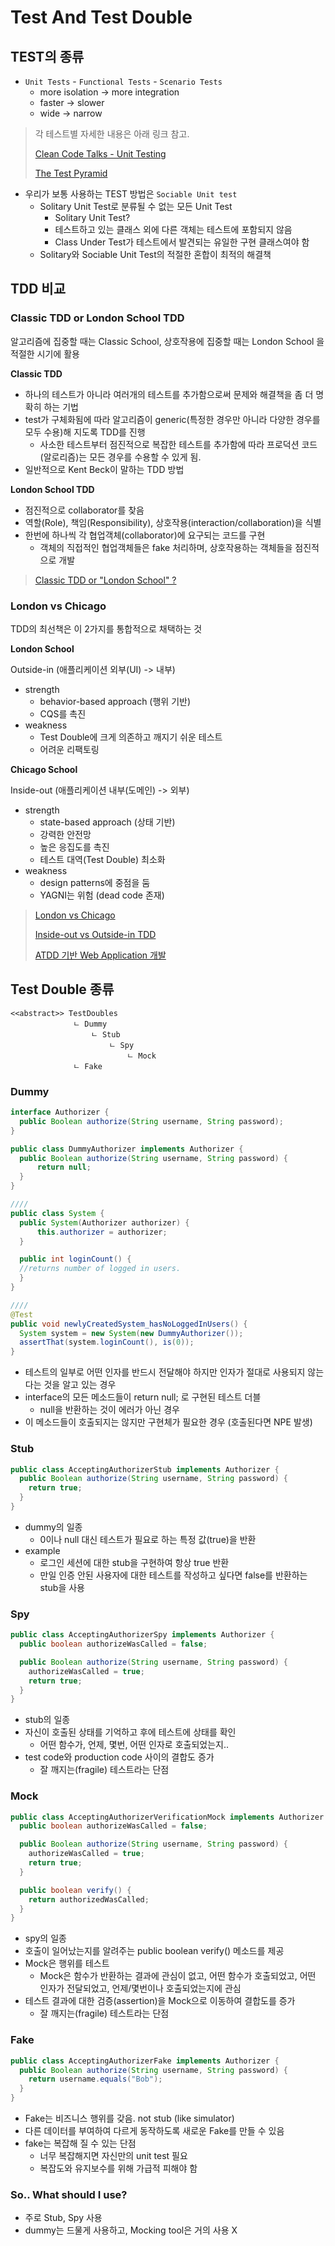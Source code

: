 # Test And Test Double

## TEST의 종류

- `Unit Tests` - `Functional Tests` - `Scenario Tests`
  - more isolation -> more integration
  - faster -> slower
  - wide -> narrow

> 각 테스트별 자세한 내용은 아래 링크 참고.
> 
> [Clean Code Talks - Unit Testing](https://github.com/msbaek/memo/blob/master/CleanCodeTalks-UnitTesting.md)
> 
> [The Test Pyramid](https://martinfowler.com/articles/practical-test-pyramid.html#TheTestPyramid)

- 우리가 보통 사용하는 TEST 방법은 `Sociable Unit test`
  - Solitary Unit Test로 분류될 수 없는 모든 Unit Test
    - Solitary Unit Test?
    - 테스트하고 있는 클래스 외에 다른 객체는 테스트에 포함되지 않음
    - Class Under Test가 테스트에서 발견되는 유일한 구현 클래스여야 함
  - Solitary와 Sociable Unit Test의 적절한 혼합이 최적의 해결책

## TDD 비교

### Classic TDD or London School TDD

알고리즘에 집중할 때는 Classic School, 상호작용에 집중할 때는 London School 을 적절한 시기에 활용

**Classic TDD**

- 하나의 테스트가 아니라 여러개의 테스트를 추가함으로써 문제와 해결책을 좀 더 명확히 하는 기법
- test가 구체화됨에 따라 알고리즘이 generic(특정한 경우만 아니라 다양한 경우를 모두 수용)해 지도록 TDD를 진행
  - 사소한 테스트부터 점진적으로 복잡한 테스트를 추가함에 따라 프로덕션 코드(알로리즘)는 모든 경우를 수용할 수 있게 됨.
- 일반적으로 Kent Beck이 말하는 TDD 방법

**London School TDD**

- 점진적으로 collaborator를 찾음
- 역할(Role), 책임(Responsibility), 상호작용(interaction/collaboration)을 식별
- 한번에 하나씩 각 협업객체(collaborator)에 요구되는 코드를 구현
  - 객체의 직접적인 협업객체들은 fake 처리하며, 상호작용하는 객체들을 점진적으로 개발

> [Classic TDD or "London School" ?](https://github.com/msbaek/memo/blob/master/classic-london-school-tdd.md)

### London vs Chicago

TDD의 최선책은 이 2가지를 통합적으로 채택하는 것

**London School**

Outside-in (애플리케이션 외부(UI) -> 내부)

- strength
  - behavior-based approach (행위 기반)
  - CQS를 촉진
- weakness
  - Test Double에 크게 의존하고 깨지기 쉬운 테스트
  - 어려운 리팩토링  

**Chicago School**

Inside-out (애플리케이션 내부(도메인) -> 외부)

- strength
  - state-based approach (상태 기반)
  - 강력한 안전망
  - 높은 응집도를 촉진
  - 테스트 대역(Test Double) 최소화
- weakness
  - design patterns에 중점을 둠
  - YAGNI는 위험 (dead code 존재)

> [London vs Chicago](https://github.com/msbaek/memo/blob/master/london_vs_chicago.md)
> 
> [Inside-out vs Outside-in TDD](https://github.com/msbaek/memo/blob/master/insideout-outsidein-tdd.md)
> 
> [ATDD 기반 Web Application 개발](https://github.com/msbaek/atdd-example/blob/master/README.md)
## Test Double 종류

```
<<abstract>> TestDoubles
              ㄴ Dummy
                  ㄴ Stub
                      ㄴ Spy
                          ㄴ Mock
              ㄴ Fake
```

### Dummy

```java
interface Authorizer {
  public Boolean authorize(String username, String password);
}

public class DummyAuthorizer implements Authorizer {
  public Boolean authorize(String username, String password) {
      return null;
  }
}

////
public class System {
  public System(Authorizer authorizer) {
      this.authorizer = authorizer;
  }

  public int loginCount() {
  //returns number of logged in users.
  }
}

////
@Test
public void newlyCreatedSystem_hasNoLoggedInUsers() {
  System system = new System(new DummyAuthorizer());
  assertThat(system.loginCount(), is(0));
}
```

- 테스트의 일부로 어떤 인자를 반드시 전달해야 하지만 인자가 절대로 사용되지 않는다는 것을 알고 있는 경우
- interface의 모든 메소드들이 return null; 로 구현된 테스트 더블
  - null을 반환하는 것이 에러가 아닌 경우
- 이 메소드들이 호출되지는 않지만 구현체가 필요한 경우 (호출된다면 NPE 발생)

### Stub

```java
public class AcceptingAuthorizerStub implements Authorizer {
  public Boolean authorize(String username, String password) {
    return true;
  }
}
```

- dummy의 일종
  - 0이나 null 대신 테스트가 필요로 하는 특정 값(true)을 반환
- example
  - 로그인 세션에 대한 stub을 구현하여 항상 true 반환
  - 만일 인증 안된 사용자에 대한 테스트를 작성하고 싶다면 false를 반환하는 stub을 사용

### Spy

```java
public class AcceptingAuthorizerSpy implements Authorizer {
  public boolean authorizeWasCalled = false;

  public Boolean authorize(String username, String password) {
    authorizeWasCalled = true;
    return true;
  }
}
```

- stub의 일종
- 자신이 호출된 상태를 기억하고 후에 테스트에 상태를 확인
  - 어떤 함수가, 언제, 몇번, 어떤 인자로 호출되었는지..
- test code와 production code 사이의 결합도 증가
  - 잘 깨지는(fragile) 테스트라는 단점

### Mock

```java
public class AcceptingAuthorizerVerificationMock implements Authorizer {
  public boolean authorizeWasCalled = false;

  public Boolean authorize(String username, String password) {
    authorizeWasCalled = true;
    return true;
  }

  public boolean verify() {
    return authorizedWasCalled;
  }
}
```

- spy의 일종
- 호출이 일어났는지를 알려주는 public boolean verify() 메소드를 제공
- Mock은 행위를 테스트
  - Mock은 함수가 반환하는 결과에 관심이 없고, 어떤 함수가 호출되었고, 어떤 인자가 전달되었고, 언제/몇번이나 호출되었는지에 관심
- 테스트 결과에 대한 검증(assertion)을 Mock으로 이동하여 결합도를 증가
  - 잘 깨지는(fragile) 테스트라는 단점

### Fake

```java
public class AcceptingAuthorizerFake implements Authorizer {
  public Boolean authorize(String username, String password) {
    return username.equals("Bob");
  }
}
```

- Fake는 비즈니스 행위를 갖음. not stub (like simulator)
- 다른 데이터를 부여하여 다르게 동작하도록 새로운 Fake를 만들 수 있음
- fake는 복잡해 질 수 있는 단점
  - 너무 복잡해지면 자신만의 unit test 필요
  - 복잡도와 유지보수를 위해 가급적 피해야 함

### So.. What should I use?

- 주로 Stub, Spy 사용
- dummy는 드물게 사용하고, Mocking tool은 거의 사용 X
